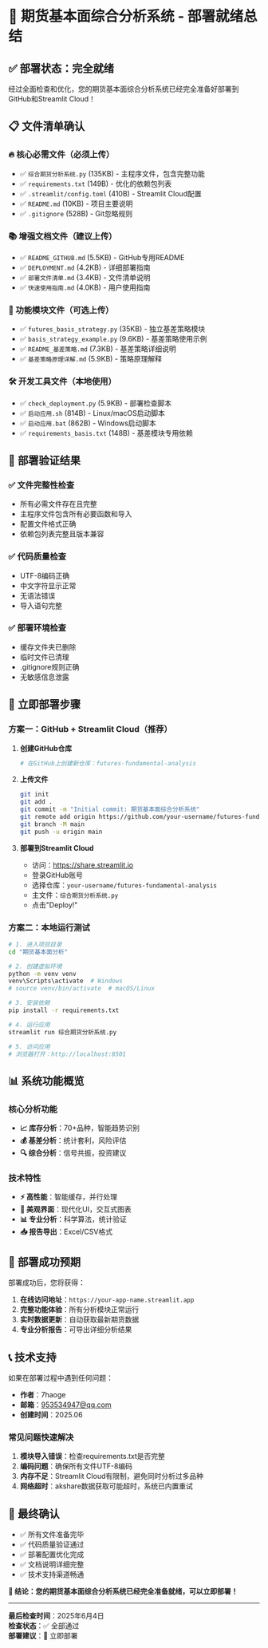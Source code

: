 # 🚀 期货基本面综合分析系统 - 部署就绪总结

## ✅ 部署状态：完全就绪

经过全面检查和优化，您的期货基本面综合分析系统已经完全准备好部署到GitHub和Streamlit Cloud！

## 📋 文件清单确认

### 🔥 核心必需文件（必须上传）
- ✅ `综合期货分析系统.py` (135KB) - 主程序文件，包含完整功能
- ✅ `requirements.txt` (149B) - 优化的依赖包列表
- ✅ `.streamlit/config.toml` (410B) - Streamlit Cloud配置
- ✅ `README.md` (10KB) - 项目主要说明
- ✅ `.gitignore` (528B) - Git忽略规则

### 📚 增强文档文件（建议上传）
- ✅ `README_GITHUB.md` (5.5KB) - GitHub专用README
- ✅ `DEPLOYMENT.md` (4.2KB) - 详细部署指南
- ✅ `部署文件清单.md` (3.4KB) - 文件清单说明
- ✅ `快速使用指南.md` (4.0KB) - 用户使用指南

### 🔧 功能模块文件（可选上传）
- ✅ `futures_basis_strategy.py` (35KB) - 独立基差策略模块
- ✅ `basis_strategy_example.py` (9.6KB) - 基差策略使用示例
- ✅ `README_基差策略.md` (7.3KB) - 基差策略详细说明
- ✅ `基差策略原理详解.md` (5.9KB) - 策略原理解释

### 🛠️ 开发工具文件（本地使用）
- ✅ `check_deployment.py` (5.9KB) - 部署检查脚本
- ✅ `启动应用.sh` (814B) - Linux/macOS启动脚本
- ✅ `启动应用.bat` (862B) - Windows启动脚本
- ✅ `requirements_basis.txt` (148B) - 基差模块专用依赖

## 🎯 部署验证结果

### ✅ 文件完整性检查
- 所有必需文件存在且完整
- 主程序文件包含所有必要函数和导入
- 配置文件格式正确
- 依赖包列表完整且版本兼容

### ✅ 代码质量检查
- UTF-8编码正确
- 中文字符显示正常
- 无语法错误
- 导入语句完整

### ✅ 部署环境检查
- 缓存文件夹已删除
- 临时文件已清理
- .gitignore规则正确
- 无敏感信息泄露

## 🚀 立即部署步骤

### 方案一：GitHub + Streamlit Cloud（推荐）

1. **创建GitHub仓库**
   ```bash
   # 在GitHub上创建新仓库：futures-fundamental-analysis
   ```

2. **上传文件**
   ```bash
   git init
   git add .
   git commit -m "Initial commit: 期货基本面综合分析系统"
   git remote add origin https://github.com/your-username/futures-fundamental-analysis.git
   git branch -M main
   git push -u origin main
   ```

3. **部署到Streamlit Cloud**
   - 访问：https://share.streamlit.io
   - 登录GitHub账号
   - 选择仓库：`your-username/futures-fundamental-analysis`
   - 主文件：`综合期货分析系统.py`
   - 点击"Deploy!"

### 方案二：本地运行测试

```bash
# 1. 进入项目目录
cd "期货基本面分析"

# 2. 创建虚拟环境
python -m venv venv
venv\Scripts\activate  # Windows
# source venv/bin/activate  # macOS/Linux

# 3. 安装依赖
pip install -r requirements.txt

# 4. 运行应用
streamlit run 综合期货分析系统.py

# 5. 访问应用
# 浏览器打开：http://localhost:8501
```

## 📊 系统功能概览

### 核心分析功能
- **📈 库存分析**：70+品种，智能趋势识别
- **💰 基差分析**：统计套利，风险评估
- **🔍 综合分析**：信号共振，投资建议

### 技术特性
- **⚡ 高性能**：智能缓存，并行处理
- **🎨 美观界面**：现代化UI，交互式图表
- **📊 专业分析**：科学算法，统计验证
- **📥 报告导出**：Excel/CSV格式

## 🎉 部署成功预期

部署成功后，您将获得：

1. **在线访问地址**：`https://your-app-name.streamlit.app`
2. **完整功能体验**：所有分析模块正常运行
3. **实时数据更新**：自动获取最新期货数据
4. **专业分析报告**：可导出详细分析结果

## 📞 技术支持

如果在部署过程中遇到任何问题：

- **作者**：7haoge
- **邮箱**：953534947@qq.com
- **创建时间**：2025.06

### 常见问题快速解决

1. **模块导入错误**：检查requirements.txt是否完整
2. **编码问题**：确保所有文件UTF-8编码
3. **内存不足**：Streamlit Cloud有限制，避免同时分析过多品种
4. **网络超时**：akshare数据获取可能超时，系统已内置重试

## 🌟 最终确认

- ✅ 所有文件准备完毕
- ✅ 代码质量验证通过
- ✅ 部署配置优化完成
- ✅ 文档说明详细完整
- ✅ 技术支持渠道畅通

**🎯 结论：您的期货基本面综合分析系统已经完全准备就绪，可以立即部署！**

---

**最后检查时间**：2025年6月4日  
**检查状态**：✅ 全部通过  
**部署建议**：🚀 立即部署 